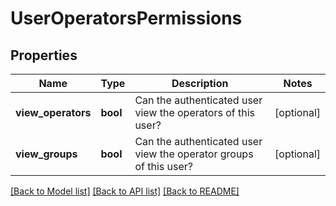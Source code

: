 # UserOperatorsPermissions

## Properties
Name | Type | Description | Notes
------------ | ------------- | ------------- | -------------
**view_operators** | **bool** | Can the authenticated user view the operators of this user? | [optional] 
**view_groups** | **bool** | Can the authenticated user view the operator groups of this user? | [optional] 

[[Back to Model list]](../../README.md#documentation-for-models) [[Back to API list]](../../README.md#documentation-for-api-endpoints) [[Back to README]](../../README.md)

